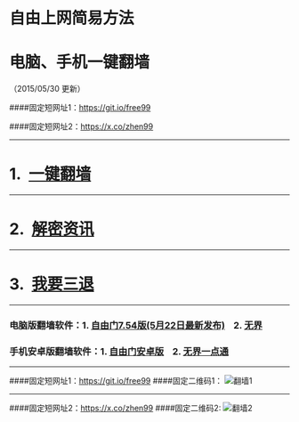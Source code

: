# 自由上网简易方法
# 电脑、手机一键翻墙
（2015/05/30 更新）

####固定短网址1：https://git.io/free99

####固定短网址2：https://x.co/zhen99

***

#  1.&nbsp;&nbsp;<a href="https://d2p1s92gxflbgh.cloudfront.net" target="_blank">一键翻墙</a>

***

#  2.&nbsp;&nbsp;<a href="https://d2p1s92gxflbgh.cloudfront.net/zhen99.php" target="_blank">解密资讯</a>

***

#  3.&nbsp;&nbsp;<a href="https://d2p1s92gxflbgh.cloudfront.net/zs.php/url/do8164uk8j8hr.cloudfront.net/8" target="_blank">我要三退</a>

***

### 电脑版翻墙软件：1. <a href="https://d2p1s92gxflbgh.cloudfront.net/fga01.php?fid=fg754p.zip" target="_blank">自由门7.54版(5月22日最新发布)</a>&nbsp;&nbsp;&nbsp;&nbsp;2. <a href="https://d2p1s92gxflbgh.cloudfront.net/fga01.php?fid=u1405.zip" target="_blank">无界</a>

### 手机安卓版翻墙软件：1. <a href="https://d2p1s92gxflbgh.cloudfront.net/fga01.php?fid=fgma32.apk" target="_blank">自由门安卓版</a>&nbsp;&nbsp;&nbsp;&nbsp;2. <a href="https://d2p1s92gxflbgh.cloudfront.net/fga01.php?fid=um3.1.apk" target="_blank">无界一点通</a>

***

####固定短网址1：https://git.io/free99
####固定二维码1：
![翻墙1](https://d2p1s92gxflbgh.cloudfront.net/pic/yjfq0.png)

***

####固定短网址2：https://x.co/zhen99
####固定二维码2:
![翻墙2](https://d2p1s92gxflbgh.cloudfront.net/pic/yjfq1.png)
